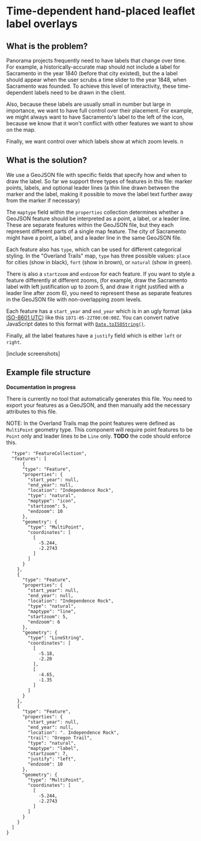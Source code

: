 # Time-dependent hand-placed leaflet label overlays

## What is the problem?

Panorama projects frequently need to have labels that change over time. For example, a historically-accurate map should not include a label for Sacramento in the year 1840 (before that city existed), but the a label should appear when the user scrubs a time slider to the year 1848, when Sacramento was founded. To achieve this level of interactivity, these time-dependent labels need to be drawn in the client.

Also, because these labels are usually small in number but large in importance, we want to have full control over their placement. For example, we might always want to have Sacramento's label to the left of the icon, because we know that it won't conflict with other features we want to show on the map.

Finally, we want control over which labels show at which zoom levels. 
n
## What is the solution?

We use a GeoJSON file with specific fields that specify how and when to draw the label. So far we support three types of features in this file: marker points, labels, and optional leader lines (a thin line drawn between the marker and the label, making it possible to move the label text further away from the marker if necessary)

The `maptype` field within the `properties` collection determines whether a GeoJSON feature should be interpreted as a point, a label, or a leader line. These are separate features within the GeoJSON file, but they each represent different parts of a single map feature. The city of Sacramento might have a point, a label, and a leader line in the same GeoJSON file.

Each feature also has `type`, which can be used for different categorical styling. In the "Overland Trails" map, `type` has three possible values: `place` for cities (show in black), `fort` (show in brown), or `natural` (show in green).

There is also a `startzoom` and `endzoom` for each feature. If you want to style a feature differently at different zooms, (for example, draw the Sacramento label with left justification up to zoom 5, and draw it right justified with a leader line after zoom 6), you need to represent these as separate features in the GeoJSON file with non-overlapping zoom levels.

Each feature has a `start_year` and `end_year` which is in an ugly format (aka [ISO-8601 UTC](https://en.wikipedia.org/wiki/ISO_8601#UTC)) like this `1871-05-22T00:00:00Z`. You can convert native JavaScript dates to this format with [`Date.toISOString()`](https://developer.mozilla.org/en-US/docs/Web/JavaScript/Reference/Global_Objects/Date/toISOString).

Finally, all the label features have a `justify` field which is either `left` or `right`.

[include screenshots]

## Example file structure

**Documentation in progress**

There is currently no tool that automatically generates this file. You need to export your features as a GeoJSON, and then manually add the necessary attributes to this file.

NOTE: In the Overland Trails map the point features were defined as `MultiPoint` geometry type. This component will require point features to be `Point` only and leader lines to be `Line` only. **TODO** the code should enforce this.


```
  "type": "FeatureCollection",
  "features": [
      {
      "type": "Feature",
      "properties": {
        "start_year": null,
        "end_year": null,
        "location": "Independence Rock",
        "type": "natural",
        "maptype": "icon",
        "startzoom": 5,
        "endzoom": 10
      },
      "geometry": {
        "type": "MultiPoint",
        "coordinates": [
          [
            -5.244,
            -2.2743
          ]
        ]
      }
    },
    {
      "type": "Feature",
      "properties": {
        "start_year": null,
        "end_year": null,
        "location": "Independence Rock",
        "type": "natural",
        "maptype": "line",
        "startzoom": 5,
        "endzoom": 6
      },
      "geometry": {
        "type": "LineString",
        "coordinates": [
          [
            -5.18,
            -2.20
          ],
          [
            -4.65,
            -1.35
          ]
        ]
      }
    },
    {
      "type": "Feature",
      "properties": {
        "start_year": null,
        "end_year": null,
        "location": ". Independence Rock",
        "trail": "Oregon Trail",
        "type": "natural",
        "maptype": "label",
        "startzoom": 7,
        "justify": "left",
        "endzoom": 10
      },
      "geometry": {
        "type": "MultiPoint",
        "coordinates": [
          [
            -5.244,
            -2.2743
          ]
        ]
      }
    }
  ]
}
```
    

